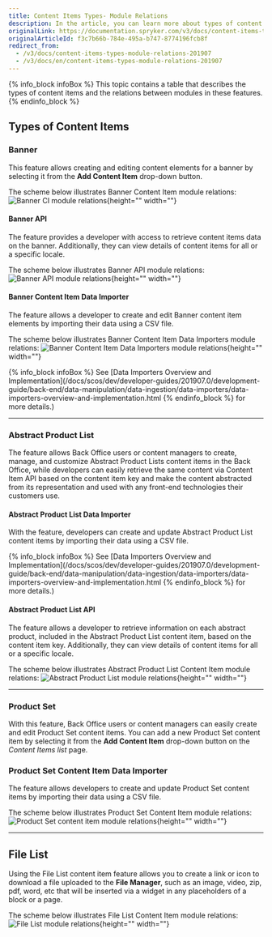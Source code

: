 ```yaml
---
title: Content Items Types- Module Relations
description: In the article, you can learn more about types of content items and relations between modules in these features
originalLink: https://documentation.spryker.com/v3/docs/content-items-types-module-relations-201907
originalArticleId: f3c7b66b-784e-495a-b747-8774196fcb8f
redirect_from:
  - /v3/docs/content-items-types-module-relations-201907
  - /v3/docs/en/content-items-types-module-relations-201907
---
```


{% info_block infoBox %}
This topic contains a table that describes the types of content items and the relations between modules in these features.
{% endinfo_block %}

## Types of Content Items 
### Banner
This feature allows creating and editing content elements for a banner by selecting it from the **Add Content Item** drop-down button.

The scheme below illustrates Banner Content Item module relations:
![Banner CI module relations](https://spryker.s3.eu-central-1.amazonaws.com/docs/Features/CMS/Content+Items/Content+Items+Types%3A+Module+Relations/banner-module-relations.png){height="" width=""}

#### Banner API
The feature provides a developer with access to retrieve content items data on the banner. Additionally, they can view details of content items for all or a specific locale. 

The scheme below illustrates Banner API module relations:
![Banner API module relations](https://spryker.s3.eu-central-1.amazonaws.com/docs/Features/CMS/Content+Items/Content+Items+Types%3A+Module+Relations/banner-api-module-relations.png){height="" width=""}

#### Banner Content Item Data Importer
The feature allows a developer to create and edit Banner content item elements by importing their data using a CSV file.

The scheme below illustrates Banner Content Item Data Importers module relations:
![Banner Content Item Data Importers module relations](https://spryker.s3.eu-central-1.amazonaws.com/docs/Features/CMS/Content+Items/Content+Items+Types%3A+Module+Relations/banner-data-importers-module-relations.png){height="" width=""}


{% info_block infoBox %}
See [Data Importers Overview and Implementation](/docs/scos/dev/developer-guides/201907.0/development-guide/back-end/data-manipulation/data-ingestion/data-importers/data-importers-overview-and-implementation.html
{% endinfo_block %} for more details.)
***
### Abstract Product List 
The feature allows Back Office users or content managers to create, manage, and customize Abstract Product Lists content items in the Back Office, while developers can easily retrieve the same content via Content Item API based on the content item key and make the content abstracted from its representation and used with any front-end technologies their customers use. 

#### Abstract Product List Data Importer
With the feature, developers can create and update Abstract Product List content items by importing their data using a CSV file.

{% info_block infoBox %}
See [Data Importers Overview and Implementation](/docs/scos/dev/developer-guides/201907.0/development-guide/back-end/data-manipulation/data-ingestion/data-importers/data-importers-overview-and-implementation.html
{% endinfo_block %} for more details.)

#### Abstract Product List API
The feature allows a developer to retrieve information on each abstract product, included in the Abstract Product List content item, based on the content item key. Additionally, they can view details of content items for all or a specific locale. 

The scheme below illustrates Abstract Product List Content Item module relations:
![Abstract Product List module relations](https://spryker.s3.eu-central-1.amazonaws.com/docs/Features/CMS/Content+Items/Content+Items+Types%3A+Module+Relations/abstract-product-list-module-relations.png){height="" width=""}

***
### Product Set 
With this feature, Back Office users or content managers can easily create and edit Product Set content items. You can add a new Product Set content item by selecting it from the **Add Content Item** drop-down button on the _Content Items list_ page. 

### Product Set Content Item Data Importer
The feature allows developers to create and update Product Set content items by importing their data using a CSV file.

The scheme below illustrates Product Set Content Item module relations:
![Product Set content item module relations](https://spryker.s3.eu-central-1.amazonaws.com/docs/Features/CMS/Content+Items/Content+Items+Types%3A+Module+Relations/product-set-module-relations.png){height="" width=""}

***
## File List 
Using the File List content item feature allows you to create a link or icon to download a file uploaded to the **File Manager**, such as an image, video, zip, pdf, word, etc that will be inserted via a widget in any placeholders of a block or a page.

The scheme below illustrates File List Content Item module relations:
![File List module relations](https://spryker.s3.eu-central-1.amazonaws.com/docs/Features/CMS/Content+Items/Content+Items+Types%3A+Module+Relations/file-list-module-relations.png){height="" width=""}
